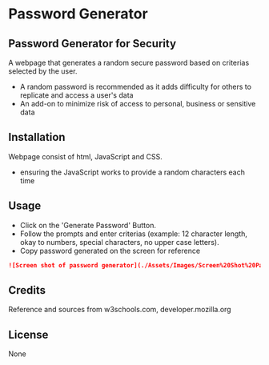 # Password Generator

## Password Generator for Security

A webpage that generates a random secure password based on criterias selected by the user. 
- A random password is recommended as it adds difficulty for others to replicate and access a user's data
- An add-on to minimize risk of access to personal, business or sensitive data 

## Installation

Webpage consist of html, JavaScript and CSS. 
- ensuring the JavaScript works to provide a random characters each time

## Usage

- Click on the 'Generate Password' Button. 
- Follow the prompts and enter criterias (example: 12 character length, okay to numbers, special characters, no upper case letters).
- Copy password generated on the screen for reference

```md
![Screen shot of password generator](./Assets/Images/Screen%20Shot%20Password%20Generator.png)
```

## Credits
Reference and sources from w3schools.com, developer.mozilla.org

## License

None
